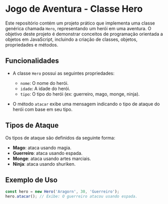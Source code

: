 # Jogo de Aventura - Classe Hero

Este repositório contém um projeto prático que implementa uma classe genérica chamada `Hero`, representando um herói em uma aventura. O objetivo deste projeto é demonstrar conceitos de programação orientada a objetos em JavaScript, incluindo a criação de classes, objetos, propriedades e métodos.

## Funcionalidades

- A classe `Hero` possui as seguintes propriedades:
  - `nome`: O nome do herói.
  - `idade`: A idade do herói.
  - `tipo`: O tipo do herói (ex: guerreiro, mago, monge, ninja).
  
- O método `atacar` exibe uma mensagem indicando o tipo de ataque do herói com base em seu tipo.

## Tipos de Ataque

Os tipos de ataque são definidos da seguinte forma:
- **Mago**: ataca usando magia.
- **Guerreiro**: ataca usando espada.
- **Monge**: ataca usando artes marciais.
- **Ninja**: ataca usando shuriken.

## Exemplo de Uso

```javascript
const hero = new Hero('Aragorn', 30, 'Guerreiro');
hero.atacar(); // Exibe: O guerreiro atacou usando espada.
